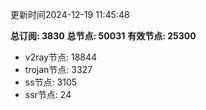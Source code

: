 更新时间2024-12-19 11:45:48

**总订阅: 3830**
**总节点: 50031**
**有效节点: 25300**
- v2ray节点: 18844
- trojan节点: 3327
- ss节点: 3105
- ssr节点: 24
